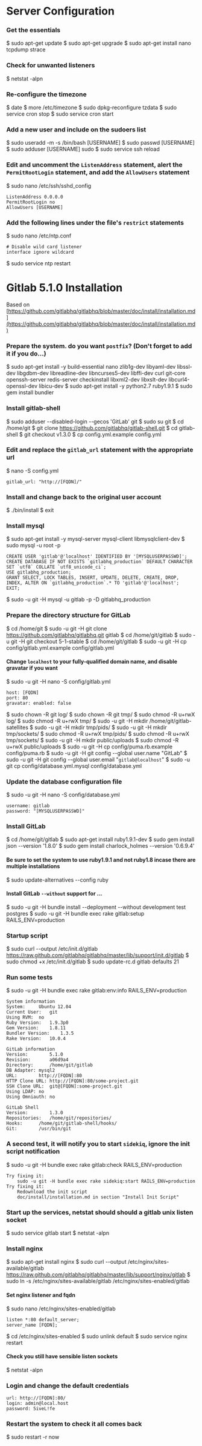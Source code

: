 # Server Configuration

### Get the essentials
$ sudo apt-get update
$ sudo apt-get upgrade
$ sudo apt-get install nano tcpdump strace

### Check for unwanted listeners
$ netstat -alpn

### Re-configure the timezone
$ date
$ more /etc/timezone
$ sudo dpkg-reconfigure tzdata
$ sudo service cron stop
$ sudo service cron start

### Add a new user and include on the sudoers list
$ sudo useradd -m -s /bin/bash [USERNAME]
$ sudo passwd [USERNAME]
$ sudo adduser [USERNAME] sudo
$ sudo service ssh reload
 
### Edit and uncomment the `ListenAddress` statement, alert the `PermitRootLogin` statement, and add the `AllowUsers` statement
$ sudo nano /etc/ssh/sshd_config

    ListenAddress 0.0.0.0
    PermitRootLogin no
    AllowUsers [USERNAME]

### Add the following lines under the file's `restrict` statements
$ sudo nano /etc/ntp.conf

    # Disable wild card listener
    interface ignore wildcard

$ sudo service ntp restart

# Gitlab 5.1.0 Installation 
Based on [https://github.com/gitlabhq/gitlabhq/blob/master/doc/install/installation.md](https://github.com/gitlabhq/gitlabhq/blob/master/doc/install/installation.md)

### Prepare the system. do you want `postfix`? (Don't forget to add it if you do...)
$ sudo apt-get install -y build-essential nano zlib1g-dev libyaml-dev libssl-dev libgdbm-dev libreadline-dev libncurses5-dev libffi-dev curl git-core openssh-server redis-server checkinstall libxml2-dev libxslt-dev libcurl4-openssl-dev libicu-dev
$ sudo apt-get install -y python2.7 ruby1.9.1
$ sudo gem install bundler

### Install gitlab-shell
$ sudo adduser --disabled-login --gecos 'GitLab' git
$ sudo su git
$ cd /home/git
$ git clone https://github.com/gitlabhq/gitlab-shell.git
$ cd gitlab-shell
$ git checkout v1.3.0
$ cp config.yml.example config.yml

### Edit and replace the `gitlab_url` statement with the appropriate url
$ nano -S config.yml

    gitlab_url: "http://[FQDN]/"

### Install and change back to the original user account
$ ./bin/install
$ exit

### Install mysql
$ sudo apt-get install -y mysql-server mysql-client libmysqlclient-dev
$ sudo mysql -u root -p

    CREATE USER 'gitlab'@'localhost' IDENTIFIED BY '[MYSQLUSERPASSWD]';
    CREATE DATABASE IF NOT EXISTS `gitlabhq_production` DEFAULT CHARACTER SET `utf8` COLLATE `utf8_unicode_ci`;
    USE gitlabhq_production;
    GRANT SELECT, LOCK TABLES, INSERT, UPDATE, DELETE, CREATE, DROP, INDEX, ALTER ON `gitlabhq_production`.* TO 'gitlab'@'localhost';
    EXIT;

$ sudo -u git -H mysql -u gitlab -p -D gitlabhq_production

### Prepare the directory structure for GitLab
$ cd /home/git
$ sudo -u git -H git clone https://github.com/gitlabhq/gitlabhq.git gitlab
$ cd /home/git/gitlab
$ sudo -u git -H git checkout 5-1-stable
$ cd /home/git/gitlab
$ sudo -u git -H cp config/gitlab.yml.example config/gitlab.yml
#### Change `localhost` to your fully-qualified domain name, and disable gravatar if you want
$ sudo -u git -H nano -S config/gitlab.yml

    host: [FQDN]
    port: 80
    gravatar: enabled: false

$ sudo chown -R git log/
$ sudo chown -R git tmp/
$ sudo chmod -R u+rwX log/
$ sudo chmod -R u+rwX tmp/
$ sudo -u git -H mkdir /home/git/gitlab-satellites
$ sudo -u git -H mkdir tmp/pids/
$ sudo -u git -H mkdir tmp/sockets/
$ sudo chmod -R u+rwX tmp/pids/
$ sudo chmod -R u+rwX tmp/sockets/
$ sudo -u git -H mkdir public/uploads
$ sudo chmod -R u+rwX public/uploads
$ sudo -u git -H cp config/puma.rb.example config/puma.rb
$ sudo -u git -H git config --global user.name "GitLab"
$ sudo -u git -H git config --global user.email "`gitlab@localhost`"
$ sudo -u git cp config/database.yml.mysql config/database.yml

### Update the database configuration file
$ sudo -u git -H nano -S config/database.yml

    username: gitlab
    password: "[MYSQLUSERPASSWD]"

### Install GitLab
$ cd /home/git/gitlab
$ sudo apt-get install ruby1.9.1-dev
$ sudo gem install json --version '1.8.0'
$ sudo gem install charlock_holmes --version '0.6.9.4'
#### Be sure to set the system to use ruby1.9.1 and not ruby1.8 incase there are multiple installations
$ sudo update-alternatives --config ruby
#### Install GitLab `--without` support for ...
$ sudo -u git -H bundle install --deployment --without development test postgres
$ sudo -u git -H bundle exec rake gitlab:setup RAILS_ENV=production

### Startup script
$ sudo curl --output /etc/init.d/gitlab https://raw.github.com/gitlabhq/gitlabhq/master/lib/support/init.d/gitlab
$ sudo chmod +x /etc/init.d/gitlab
$ sudo update-rc.d gitlab defaults 21

### Run some tests
$ sudo -u git -H bundle exec rake gitlab:env:info RAILS_ENV=production

    System information
    System:		Ubuntu 12.04
    Current User:	git
    Using RVM:	no
    Ruby Version:	1.9.3p0
    Gem Version:	1.8.11
    Bundler Version:	1.3.5
    Rake Version:	10.0.4
    
    GitLab information
    Version:		5.1.0
    Revision:		a06d9a4
    Directory:		/home/git/gitlab
    DB Adapter:	mysql2
    URL:		http://[FQDN]:80
    HTTP Clone URL:	http://[FQDN]:80/some-project.git
    SSH Clone URL:	git@[FQDN]:some-project.git
    Using LDAP:	no
    Using Omniauth:	no
    
    GitLab Shell
    Version:		1.3.0
    Repositories:	/home/git/repositories/
    Hooks:		/home/git/gitlab-shell/hooks/
    Git:		/usr/bin/git

### A second test, it will notify you to start `sidekiq`, ignore the init script notification
$ sudo -u git -H bundle exec rake gitlab:check RAILS_ENV=production

    Try fixing it:
        sudo -u git -H bundle exec rake sidekiq:start RAILS_ENV=production
    Try fixing it:
        Redownload the init script
        doc/install/installation.md in section "Install Init Script"

### Start up the services, netstat should should a gitlab unix listen socket
$ sudo service gitlab start
$ netstat -alpn

### Install nginx
$ sudo apt-get install nginx
$ sudo curl --output /etc/nginx/sites-available/gitlab https://raw.github.com/gitlabhq/gitlabhq/master/lib/support/nginx/gitlab
$ sudo ln -s /etc/nginx/sites-available/gitlab /etc/nginx/sites-enabled/gitlab
#### Set nginx listener and fqdn
$ sudo nano /etc/nginx/sites-enabled/gitlab

    listen *:80 default_server;
    server_name [FQDN];

$ cd /etc/nginx/sites-enabled
$ sudo unlink default
$ sudo service nginx restart
#### Check you still have sensible listen sockets
$ netstat -alpn

### Login and change the default credentials

    url: http://[FQDN]:80/
    login: admin@local.host
    password: 5iveL!fe

### Restart the system to check it all comes back

$ sudo restart -r now

